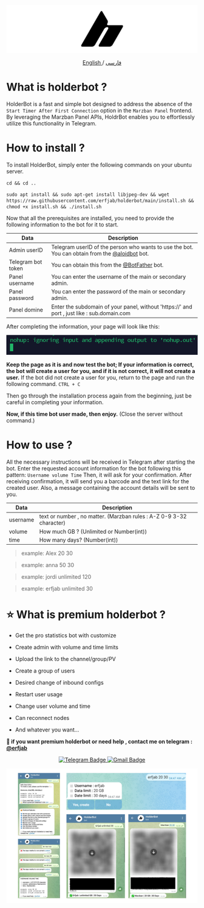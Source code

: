 ![Example Image](holderbotcover.png)

<p align="center">
 <a href="./README.md">
 English
 </a>
 /
 <a href="./README-fa.md">
 فارسی
 </a>
</p>

# What is holderbot ?
HolderBot is a fast and simple bot designed to address the absence of the `Start Timer After First Connection` option in the `Marzban Panel` frontend. By leveraging the Marzban Panel APIs, HoldrBot enables you to effortlessly utilize this functionality in Telegram.
# How to install ?
To install HolderBot, simply enter the following commands on your ubuntu server.
```
cd && cd ..
```

```
sudo apt install && sudo apt-get install libjpeg-dev && wget https://raw.githubusercontent.com/erfjab/holderbot/main/install.sh && chmod +x install.sh && ./install.sh
```

Now that all the prerequisites are installed, you need to provide the following information to the bot for it to start.

| Data | Description |
| --- | --- |
| Admin userID | Telegram userID of the person who wants to use the bot. You can obtain from the [@aloidbot](https://t.me/aloidbot) bot. |
| Telegram bot token | You can obtain this from the [@BotFather](https://t.me/botfather)  bot. |
| Panel username | You can enter the username of the main or secondary admin. |
| Panel password | You can enter the password of the main or secondary admin. |
| Panel domine | Enter the subdomain of your panel, without 'https://' and port , just like : sub.domain.com |

After completing the information, your page will look like this:

![Example Image](nohupshot.png)

**Keep the page as it is and now test the bot; If your information is correct, the bot will create a user for you, and if it is not correct, it will not create a user.**
If the bot did not create a user for you, return to the page and run the following command. `CTRL + C`


Then go through the installation process again from the beginning, just be careful in completing your information.

**Now, if this time bot user made, then enjoy.** (Close the server without command.)

# How to use ?
All the necessary instructions will be received in Telegram after starting the bot. Enter the requested account information for the bot following this pattern: `Username volume Time` Then, it will ask for your confirmation. After receiving confirmation, it will send you a barcode and the text link for the created user. Also, a message containing the account details will be sent to you.

| Data | Description |
| --- | --- |
| username | text or number , no matter. (Marzban rules : A-Z 0-9 3-32 character) |
| volume | How much GB ? (Unlimited or Number(int))|
| time | How many days? (Number(int))|

> example: Alex 20 30

> example: anna 50 30

> example: jordi unlimited 120

> example: erfjab unlimited 30 

# ⭐ What is premium holderbot ?
+ Get the pro statistics bot with customize

+ Create admin with volume and time limits

+ Upload the link to the channel/group/PV

+ Create a group of users

+ Desired change of inbound configs
  
+ Restart user usage

+ Change user volume and time

+ Can reconnect nodes

+ And whatever you want...

**💬 if you want premium holderbot or need help , contact me on telegram : [@erfjab](https://t.me/erfjab)**

<p align="center">
  <a target="_blank" href="https://t.me/erfjab">
    <img alt="Telegram Badge" src="https://img.shields.io/badge/erfjab-Telegramlink?style=for-the-badge&logo=telegram&logoColor=white&color=blue&link=https%3A%2F%2Ft.me%2Ferfjab&link=https%3A%2F%2Ft.me%2Ferfjab">
  </a>
  <a target="_blank" href="mailto:erfjab@gmail.com">
    <img alt="Gmail Badge" src="https://img.shields.io/badge/erfjab-gmaillink?style=for-the-badge&logo=gmail&logoColor=white&color=red&link=https%3A%2F%2Ft.me%2Ferfjab">
  </a>
</p>



![Example Image](screenshots.png)


